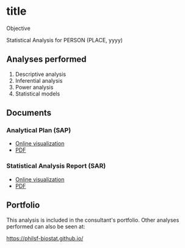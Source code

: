 # title

Objective

Statistical Analysis for PERSON (PLACE, yyyy)

## Analyses performed

1. Descriptive analysis
1. Inferential analysis
1. Power analysis
1. Statistical models

## Documents

### Analytical Plan (SAP)

<!-- - [Online visualization][sapviz-v02] -->
<!-- - [Download][sappdf-v02] -->

- [Online visualization][sapviz-v01]
- [PDF][sappdf-v01]

### Statistical Analysis Report (SAR)

<!-- - [Online visualization][reportviz-v02] -->
<!-- - [Download][pdf-v02] -->

- [Online visualization][reportviz-v01]
- [PDF][pdf-v01]

## Portfolio

This analysis is included in the consultant's portfolio.
Other analyses performed can also be seen at:

https://philsf-biostat.github.io/

<!-- --- -->

[sapviz-v01]: report/SAP-2021-007-JB-v01.md
[sapviz-v02]: report/SAP-2021-007-JB-v02.md
[sappdf-v01]: https://docs.google.com/viewer?url=https://github.com/philsf-biostat/SAR-2021-007-JB/raw/main/report/SAP-2021-007-JB-v01.pdf
[sappdf-v02]: https://docs.google.com/viewer?url=https://github.com/philsf-biostat/SAR-2021-007-JB/raw/main/report/SAP-2021-007-JB-v02.pdf

[reportviz-v01]: report/SAR-2021-007-JB-v01.md
[reportviz-v02]: report/SAR-2021-007-JB-v02.md
[pdf-v01]: https://docs.google.com/viewer?url=https://github.com/philsf-biostat/SAR-2021-007-JB/raw/main/report/SAR-2021-007-JB-v01.pdf
[pdf-v02]: https://docs.google.com/viewer?url=https://github.com/philsf-biostat/SAR-2021-007-JB/raw/main/report/SAR-2021-007-JB-v02.pdf
[docx-v01]: https://docs.google.com/viewer?url=https://github.com/philsf-biostat/SAR-2021-007-JB/raw/main/report/SAR-2021-007-JB-v01.docx
[docx-v02]: https://docs.google.com/viewer?url=https://github.com/philsf-biostat/SAR-2021-007-JB/raw/main/report/SAR-2021-007-JB-v02.docx

[releases]: https://github.com/philsf-biostat/SAR-2021-007-JB/releases/
[milestone-v01]: https://github.com/philsf-biostat/SAR-2021-007-JB/milestone/mmm01
[v01-project]: https://github.com/philsf-biostat/SAR-2021-007-JB/projects/ppp01
[milestone-v02]: https://github.com/philsf-biostat/SAR-2021-007-JB/milestone/mmm02
[v02-project]: https://github.com/philsf-biostat/SAR-2021-007-JB/projects/ppp02

